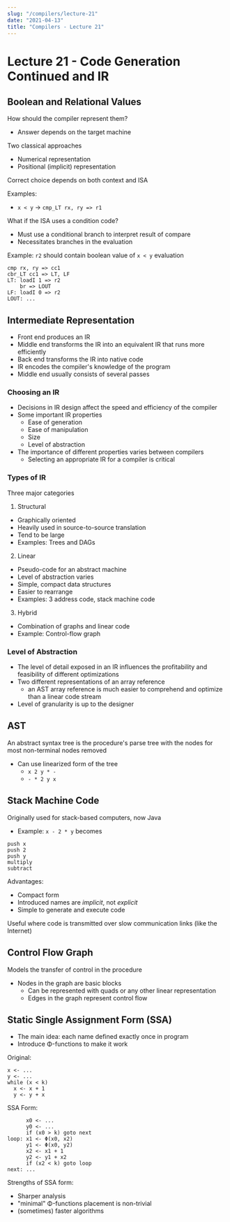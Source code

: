 ```yaml
---
slug: "/compilers/lecture-21"
date: "2021-04-13"
title: "Compilers - Lecture 21"
---
```


# Lecture 21 - Code Generation Continued and IR

## Boolean and Relational Values

How should the compiler represent them?
- Answer depends on the target machine

Two classical approaches
- Numerical representation
- Positional (implicit) representation

Correct choice depends on both context and ISA

Examples:

- `x < y` -> `cmp_LT rx, ry => r1`

What if the ISA uses a condition code?
- Must use a conditional branch to interpret result of compare
- Necessitates branches in the evaluation

Example: `r2` should contain boolean value of `x < y` evaluation

```
cmp rx, ry => cc1
cbr_LT cc1 => LT, LF
LT: loadI 1 => r2
    br => LOUT
LF: loadI 0 => r2
LOUT: ...
```

## Intermediate Representation

- Front end produces an IR 
- Middle end transforms the IR into an equivalent IR that runs more efficiently
- Back end transforms the IR into native code
- IR encodes the compiler's knowledge of the program
- Middle end usually consists of several passes

### Choosing an IR

- Decisions in IR design affect the speed and efficiency of the compiler
- Some important IR properties
  - Ease of generation
  - Ease of manipulation
  - Size
  - Level of abstraction
- The importance of different properties varies between compilers
  - Selecting an appropriate IR for a compiler is critical

### Types of IR

Three major categories

1. Structural
  - Graphically oriented
  - Heavily used in source-to-source translation
  - Tend to be large
  - Examples: Trees and DAGs
2. Linear
  - Pseudo-code for an abstract machine
  - Level of abstraction varies
  - Simple, compact data structures
  - Easier to rearrange
  - Examples: 3 address code, stack machine code
3. Hybrid
  - Combination of graphs and linear code
  - Example: Control-flow graph

### Level of Abstraction

- The level of detail exposed in an IR influences the profitability and feasibility of different optimizations
- Two different representations of an array reference
  - an AST array reference is much easier to comprehend and optimize than a linear code stream
- Level of granularity is up to the designer

## AST

An abstract syntax tree is the procedure's parse tree with the nodes for most non-terminal nodes removed
- Can use linearized form of the tree
  - `x 2 y * -`
  - `- * 2 y x`
  

## Stack Machine Code

Originally used for stack-based computers, now Java
- Example: `x - 2 * y` becomes
```
push x
push 2
push y
multiply
subtract
```

Advantages:
- Compact form
- Introduced names are _implicit_, not _explicit_
- Simple to generate and execute code

Useful where code is transmitted over slow communication links (like the Internet)

## Control Flow Graph

Models the transfer of control in the procedure
- Nodes in the graph are basic blocks
  - Can be represented with quads or any other linear representation
  - Edges in the graph represent control flow

## Static Single Assignment Form (SSA)

- The main idea: each name defined exactly once in program
- Introduce Φ-functions to make it work

Original:
```
x <- ...
y <- ...
while (x < k)
  x <- x + 1
  y <- y + x
```

SSA Form:
```
      x0 <- ...
      y0 <- ...
      if (x0 > k) goto next
loop: x1 <- Φ(x0, x2)
      y1 <- Φ(x0, y2)
      x2 <- x1 + 1
      y2 <- y1 + x2
      if (x2 < k) goto loop
next: ...
```

Strengths of SSA form:
- Sharper analysis
- "minimal" Φ-functions placement is non-trivial
- (sometimes) faster algorithms
